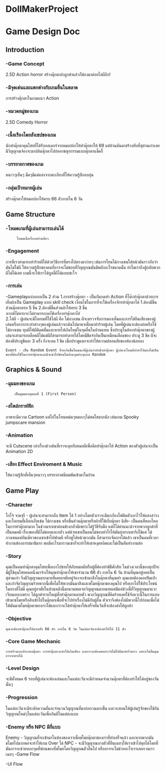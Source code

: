 # DollMakerProject

# Game Design Doc 
## Introduction 
### -Game Concept 
2.5D Action horror สร้างตุ๊กตาส่งลูกค้าแล้วก็ต้องมาค่อยไล่ผีอีก! 
### -มีจุดเด่นและแตกต่างกับเกมอื่นในตลาด 
การสร้างตุ๊กตาในเกมแนว Action 
### -หมวดหมู่ของเกม 
2.5D Comedy Horror 
### -เนื้อเรืองโดยสังเขปของเกม 
นักทำตุ๊กตาคุนไสยที่ได้รับออเดอร์จากหมอปลาให้ทำตุ๊กตาให้ 69 แต่บ้านดันมาสร้างทับที่สุสานเก่าเลยมีวิญญาณจ้องจะมาปล้นตุ๊กตาไปก่ออาชญากรรมแบบตุ๊กตาแช็คกี้ 
### -บรรยายกาศของเกม 
หนาวๆเย็นๆ มืดๆมีแค่แสงจากตะเกียงที่ให้ความรู้สึกอบอุ่น 
### -กลุ่มเป้าหมายผู้เล่น 
สร้างตุ๊กตาให้หมอปลาให้ครบ 66 ตัวภายใน 6 วัน 
 
## Game Structure 
### -โหมดเกมที่ผู้เล่นสามารถเล่นได้ 
 		 โหมดเนื้อเรื่องอย่างเดียว
### -Engagement  
 การที่เราสามารถทำร้ายผีได้ด้วยวิธีการที่ตรงไปตรงมาง่ายๆ เช่นการโยนไม้กางเขนใส่หน้ามันราวกับว่ามันไม่ใช่ผี ให้ความรู้สึกของคนที่อาจจะไม่ชอบที่วิญญาณมันมีพลังอะไรขนาดนั้น ทำไมเราถึงสู้กลับพวกผีไม่ได้เลย เกมนี้จะให้เราได้บูลลี่ผีได้แบบซะใจ

### -การเล่น 
 -Gameplayแบ่งออกเป็น 2 ส่วน
	1.การสร้างตุ๊กตา - เป็นกันกดทำ Action ที่โต๊ะทำตุ๊กตาด้วยการเย็บผ้าเป็น Gameplay แบบ skill check 
		เงื่อนไขในการที่จะใช้เครื่องจักรทำตุ๊กตาได้
           1.ต้องมีชิ้นส่วนตุ๊กตาครบ 5 ชิ้น
           2.ต้องมีชิ้นส่วนผ้าให้ครบ 3 ชิ้น                 
		*หากมีไม่ครบจะไม่สามารถกดใช้เครื่องทำตุ๊กตาได้*     
	2.ไล่ผี - ผู้เล่นจะมีไอเทมที่ใช้ไล่ผี คือ ไม้กางเขน ผีจะตรวจจับการมองเห็นและการได้ยินเสียงของผู้เล่นหรือการกระทำต่างๆของผู้เล่นแล้วจะเดินไปมาหาเพื่อมาทำร้ายผู้เล่น โดยที่ผู้เล่นจะต้องล่อหรือใช้ไม้กางเขน ทุบผีให้ผีติดสตั้นและหายไปเกิดใหม่ในจุดอื่นในบ้านแทน ซึ่งประตูในห้องทำตุ๊กตาของผู้เล่นจะสามารถบล็อคผีได้แต่ผีก็สามารถทำลายได้โดยมีขีดจำกัดเป็นเหมือนเลือดของ ประตู 3 ขีด ผีจะต้องตีประตูขีดละ 3 ครั้ง ถึงจะลด 1 ขีด เมื่อประตูแตกจะทำให้ความปลอดภัยของห้องน้อยลง

	Event - เป็น Random Event ที่จะเกิดขึ้นในขณะที่ผู้เล่นกำลังนั่งทำตุ๊กตา ผู้เล่นจะโดนผีอำทำให้มองไม่เห็นของที่ต้องใช้ในการทำตุ๊กตาและผีจะนำไปซ่อนในบ้านจุดต่างๆแบบ Random
 
## Graphics & Sound 
### -มุมมองของเกม 
 		เป็นมุมมองบุคคลที่ 1 (First Person)
### -สไตล์กราฟฟิก  
 ภาพจะมีความ Cartoon แต่ไปในโทนหม่นๆหมองๆไม่สดใสมากนัก เช่นเกม Spooky jumpscare mansion
### -Animation  
 จะมี Cutscene เล่าเรื่องช่วงต้นที่เราจะคุยกับหมอผีเพื่อดีลทำตุ๊กตาให้ Action ของตัวผู้เล่นจะเป็น Animation 2D
### -เสียง Effect Enviroment & Music 
ให้ความรู้สึกที่เย็นๆหนาวๆ บรรยากาศมีลมพัดเข้ามาในบ้าน
 
  
## Game Play  
### -Character  
 โกโจ้ จามจุรี - ผู้เล่นจะสามารถถือ Item ได้ 1 อย่างโดยตัวเราจะมีตะเกียงไฟติดตัวเอาไว้ให้แสงสว่าง และไอเทมที่เลือกเก็บเช่น ไม้กางเขน หรือชิ้นส่วนตุ๊กตาหรือผ้าที่ใช้เย็บตุ๊กตา
นิสัย- เป็นคนที่หลงไหลในการทำตุ๊กตามาก ในช่วงแรกเขาค่อนข้างกลัวผีเพราะไม่รู้วิธีรับมือ แต่ก็ได้คำแนะนำจากพวกลูกค้าที่เป็นหมอผี เรื่องของที่ผีไม่ชอบและกลัว แต่ด้วยเขาเป็นคนไม่ชอบทำไรให้มันยุ่งยากเขาจึงใช้แค่ ไม้กางเขนแค่อันเดียวของเขาเข้าไปฟาดผี หรือชูใส่หน้าพวกมัน ก็สามารถจัดการได้แล้ว เขาเป็นคนที่เวลาทำงานต้องการสมาธิมาก พอมีอะไรมากวนเขาก็จะทำให้เขาหงุดหงิดและไม่เป็นอันทำงานต่อ
### -Story  
 คุณเป็นคนทำตุ๊กตาคุนไสยเพื่อเอาไปขายให้กับหมอผีหรือผู้ที่ต้องทำพิธีศักสิท ในช่วงเวลานี้ของทุกปีจะมีผู้ใช้คุนไสยคนหนึ่งมาจ้างให้คุณทำตุ๊กตาให้เขาจำนวน 66 ตัว ถายใน 6 วัน บ้านที่คุณอยู่เคยเป็นสุสานเก่า จึงมีวิญญาณมากมายที่เคยอาศัยอยู่จ้องจะเข้ามาสิงในตุ๊กตาที่คุณทำ คุณเลยต้องคอยปัดเป่าและกำจัดวิญญาณร้ายพวกนี้เพื่อไม่ให้พวกมันมาสิงและขโมยตุ๊กตาของคุณไป หรือเอาไปใช้ประโยชน์ในทางที่ไม่ดี คุณอยู่อาศัยในบ้านหลังนี้มานานพบเจอวิญญาณมากมายแต่มีแค่ช่วงนี้ที่วิญญาณมาแวะเวียนเยอะเพราะ ได้ลูกค้ารายใหญ่สั่งทำตุ๊กตาหลายตัว พวกวิญญาณที่คิดร้ายเลยใช้จังหวะนี้ในการแอบเข้ามาขโมยหรือสิงเข้าไปในตุ๊กตาเพื่อที่จะไปทำเรื่องไม่ดีกับผู้อื่น ตัวเราจึงต้องไล่ผีพวกนี้ไปก่อนเพื่อไม่ให้มันมาขโมยตุ๊กตาของเราได้และเราจะได้ทำตุ๊กตาให้เสร็จทันวันที่จะต้องส่งให้ลูกค้า
### -Objective  
 	คุณจะต้องทำตุ๊กตาให้ครบทั้ง 66 ตัว ภายใน 6 วัน ในแต่ละวันจะต้องทำให้ได้ 11 ตัว
### -Core Game Mechanic  
 	การสร้างและประกอบตุ๊กตา การทำตุ๊กตาจะทำให้เกิดเสียง และเราจะต้องคอยระวังไม่ให้ผีมาทำร้ายเรา เพราะไม่งั้นคุณอาจจะตายได้


### -Level Design  
 จะมีทั้งหมด 6 รอบที่ผู้เล่นจะต้องเล่นและในแต่ละวันจะมีกำหนดจำนวนตุ๊กตาที่ต้องทำให้ได้อยู่ของวันนั้นๆ
### -Progression  
 ในแต่ละวันจะมีระดับความถี่และจำนวนวิญญาณที่มาก่อกวนมากขึ้น และจะสอนให้ผู้เล่นรู้จักของใช้กันวิญญาณใหม่ๆในแต่ละวันเพื่อกันผีในแต่ละแบบ






### -Enemy หรือ NPC มีกี่แบบ  
Enemy - วิญญาณที่จะเข้ามาในห้องของเราเพื่อขโมยตุ๊กตาของเราที่ทำเสร็จแล้ว และหากพวกมันขโมยไปมากพอจะทำให้เกม Over ได้
	NPC - จะมีวิญญาณบางตัวที่ยืนเฉยๆให้เราเข้าไปคุยได้โดยที่มันอาจจะช่วยบอกจุดที่ซ่อนของที่ขโมยโดยวิญญาณตัวอื่นไป หรืออาจจะไม่ช่วยอะไรเราเลยกวนเราเฉยๆ 
-Game Flow  
 	
-UI Flow 
 	
 
 


